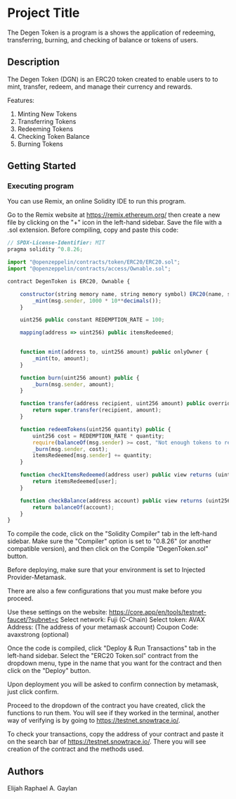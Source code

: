 # Project Title

The Degen Token is a program is a shows the application of redeeming, transferring, burning, and checking of balance or tokens of users.

## Description

The Degen Token (DGN) is an ERC20 token created to enable users to to mint, transfer, redeem, and manage their currency and rewards.

Features:

1. Minting New Tokens
2. Transferring Tokens
3. Redeeming Tokens
4. Checking Token Balance
5. Burning Tokens

## Getting Started
### Executing program

You can use Remix, an online Solidity IDE to run this program.

Go to the Remix website at https://remix.ethereum.org/ then create a new file by clicking on the "+" icon in the left-hand sidebar. Save the file with a .sol extension. Before compiling, copy and paste this code:

```javascript
// SPDX-License-Identifier: MIT
pragma solidity ^0.8.26;

import "@openzeppelin/contracts/token/ERC20/ERC20.sol";
import "@openzeppelin/contracts/access/Ownable.sol";

contract DegenToken is ERC20, Ownable {

    constructor(string memory name, string memory symbol) ERC20(name, symbol) Ownable(msg.sender){
        _mint(msg.sender, 1000 * 10**decimals());  
    }

    uint256 public constant REDEMPTION_RATE = 100; 

    mapping(address => uint256) public itemsRedeemed;

    
    function mint(address to, uint256 amount) public onlyOwner {
        _mint(to, amount);
    }

    function burn(uint256 amount) public {
        _burn(msg.sender, amount);
    }

    function transfer(address recipient, uint256 amount) public override returns (bool) {
        return super.transfer(recipient, amount);
    }

    function redeemTokens(uint256 quantity) public {
        uint256 cost = REDEMPTION_RATE * quantity;
        require(balanceOf(msg.sender) >= cost, "Not enough tokens to redeem");
        _burn(msg.sender, cost);
        itemsRedeemed[msg.sender] += quantity;
    }

    function checkItemsRedeemed(address user) public view returns (uint256) {
        return itemsRedeemed[user];
    }

    function checkBalance(address account) public view returns (uint256) {
        return balanceOf(account);
    }
}

```

To compile the code, click on the "Solidity Compiler" tab in the left-hand sidebar. Make sure the "Compiler" option is set to "0.8.26" (or another compatible version), and then click on the Compile "DegenToken.sol" button.

Before deploying, make sure that your environment is set to Injected Provider-Metamask. 

There are also a few configurations that you must make before you proceed.

Use these settings on the website: https://core.app/en/tools/testnet-faucet/?subnet=c
Select network: Fuji (C-Chain)
Select token: AVAX
Address: (The address of your metamask account)
Coupon Code: avaxstrong (optional)

Once the code is compiled, click "Deploy & Run Transactions" tab in the left-hand sidebar. Select the "ERC20 Token.sol" contract from the dropdown menu, type in the name that you want for the contract and then click on the "Deploy" button.

Upon deployment you will be asked to confirm connection by metamask, just click confirm. 

Proceed to the dropdown of the contract you have created, click the functions to run them. You will see if they worked in the terminal, another way of verifying is by going to https://testnet.snowtrace.io/.

To check your transactions, copy the address of your contract and paste it on the search bar of https://testnet.snowtrace.io/. There you will see creation of the contract and the methods used. 

## Authors

Elijah Raphael A. Gaylan
